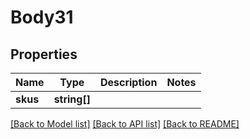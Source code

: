 # Body31

## Properties
Name | Type | Description | Notes
------------ | ------------- | ------------- | -------------
**skus** | **string[]** |  | 

[[Back to Model list]](../README.md#documentation-for-models) [[Back to API list]](../README.md#documentation-for-api-endpoints) [[Back to README]](../README.md)


